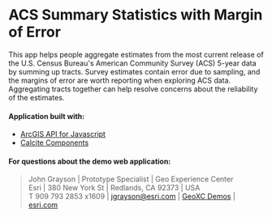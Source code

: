 # ACS Summary Statistics with Margin of Error

This app helps people aggregate estimates from the most current release of the U.S. Census Bureau's American Community Survey (ACS) 5-year data by summing up tracts. Survey estimates contain error due to sampling, and the margins of error are worth reporting when exploring ACS data. Aggregating tracts together can help resolve concerns about the reliability of the estimates.


#### Application built with:
 - [ArcGIS API for Javascript](https://developers.arcgis.com/javascript/latest/api-reference/)
 - [Calcite Components](https://developers.arcgis.com/calcite-design-system/components/)


#### For questions about the demo web application:
> John Grayson | Prototype Specialist | Geo Experience Center\
> Esri | 380 New York St | Redlands, CA 92373 | USA\
> T 909 793 2853 x1609 | [jgrayson@esri.com](mailto:jgrayson@esri.com) | [GeoXC Demos](https://www.esriurl.com/GeoXCDemos) | [esri.com](https://www.esri.com)

